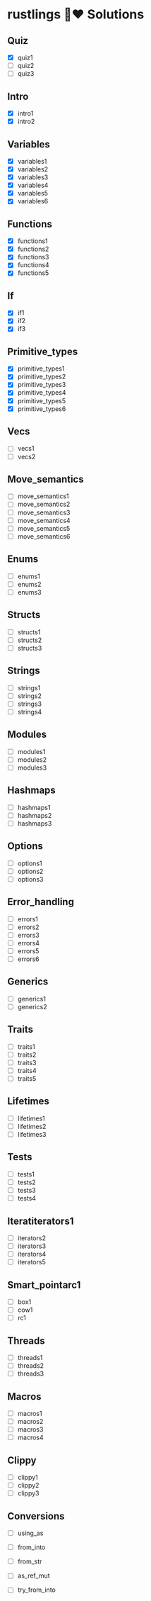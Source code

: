 # rustlings 🦀❤️ Solutions

## Quiz
- [X] quiz1
- [ ] quiz2
- [ ] quiz3

## Intro
- [x] intro1
- [x] intro2

## Variables
- [x] variables1
- [x] variables2
- [x] variables3
- [x] variables4
- [x] variables5
- [x] variables6

## Functions
- [X] functions1
- [X] functions2
- [X] functions3
- [X] functions4
- [X] functions5

## If
- [X] if1
- [X] if2
- [X] if3

## Primitive_types
- [X] primitive_types1
- [X] primitive_types2
- [X] primitive_types3
- [X] primitive_types4
- [X] primitive_types5
- [X] primitive_types6

## Vecs
- [ ] vecs1
- [ ] vecs2

## Move_semantics
- [ ] move_semantics1
- [ ] move_semantics2
- [ ] move_semantics3
- [ ] move_semantics4
- [ ] move_semantics5
- [ ] move_semantics6

## Enums
- [ ] enums1
- [ ] enums2
- [ ] enums3

## Structs
- [ ] structs1
- [ ] structs2
- [ ] structs3

## Strings
- [ ] strings1
- [ ] strings2
- [ ] strings3
- [ ] strings4

## Modules
- [ ] modules1
- [ ] modules2
- [ ] modules3

## Hashmaps
- [ ] hashmaps1
- [ ] hashmaps2
- [ ] hashmaps3

## Options
- [ ] options1
- [ ] options2
- [ ] options3

## Error_handling
- [ ] errors1
- [ ] errors2
- [ ] errors3
- [ ] errors4
- [ ] errors5
- [ ] errors6

## Generics
- [ ] generics1
- [ ] generics2

## Traits
- [ ] traits1
- [ ] traits2
- [ ] traits3
- [ ] traits4
- [ ] traits5

## Lifetimes
- [ ] lifetimes1
- [ ] lifetimes2
- [ ] lifetimes3

## Tests
- [ ] tests1
- [ ] tests2
- [ ] tests3
- [ ] tests4

## Iteratiterators1
- [ ] iterators2
- [ ] iterators3
- [ ] iterators4
- [ ] iterators5

## Smart_pointarc1
- [ ] box1
- [ ] cow1
- [ ] rc1

## Threads
- [ ] threads1
- [ ] threads2
- [ ] threads3

## Macros
- [ ] macros1
- [ ] macros2
- [ ] macros3
- [ ] macros4

## Clippy
- [ ] clippy1
- [ ] clippy2
- [ ] clippy3

## Conversions
- [ ] using_as
- [ ] from_into
- [ ] from_str
- [ ] as_ref_mut
- [ ] try_from_into

